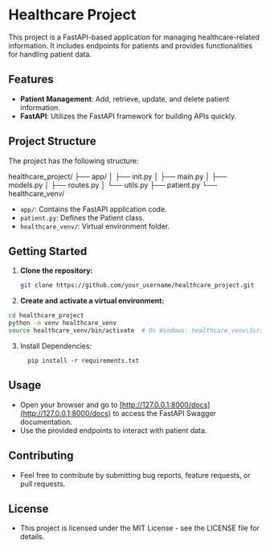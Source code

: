 # Healthcare Project

This project is a FastAPI-based application for managing healthcare-related information. It includes endpoints for patients and provides functionalities for handling patient data.

## Features

- **Patient Management**: Add, retrieve, update, and delete patient information.
- **FastAPI**: Utilizes the FastAPI framework for building APIs quickly.

## Project Structure

The project has the following structure:

healthcare_project/
├── app/
│ ├── init.py
│ ├── main.py
│ ├── models.py
│ ├── routes.py
│ └── utils.py
├── patient.py
└── healthcare_venv/


- `app/`: Contains the FastAPI application code.
- `patient.py`: Defines the Patient class.
- `healthcare_venv/`: Virtual environment folder.

## Getting Started

1. **Clone the repository:**

   ```bash
   git clone https://github.com/your_username/healthcare_project.git

2. **Create and activate a virtual environment:**

  ```bash
  cd healthcare_project
  python -m venv healthcare_venv
  source healthcare_venv/bin/activate  # On Windows: healthcare_venv\Scripts\activate
  ```

3. Install Dependencies:

   ```
     pip install -r requirements.txt
    ```


## Usage

- Open your browser and go to [http://127.0.0.1:8000/docs](http://127.0.0.1:8000/docs) to access the FastAPI Swagger documentation.
- Use the provided endpoints to interact with patient data.


## Contributing
 
 - Feel free to contribute by submitting bug reports, feature requests, or pull requests.


## License

 - This project is licensed under the MIT License - see the LICENSE file for details.



































